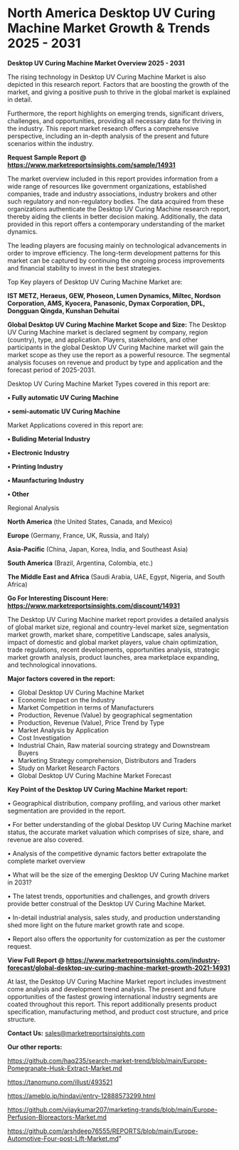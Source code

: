 # North America Desktop UV Curing Machine Market Growth & Trends 2025 - 2031

<Strong> Desktop UV Curing Machine Market Overview 2025 - 2031</strong>

The rising technology in Desktop UV Curing Machine Market is also depicted in this research report. Factors that are boosting the growth of the market, and giving a positive push to thrive in the global market is explained in detail.

Furthermore, the report highlights on emerging trends, significant drivers, challenges, and opportunities, providing all necessary data for thriving in the industry. This report market research offers a comprehensive perspective, including an in-depth analysis of the present and future scenarios within the industry.

<strong>Request Sample Report @ <a href=https://www.marketreportsinsights.com/sample/14931>https://www.marketreportsinsights.com/sample/14931</a></strong>

The market overview included in this report provides information from a wide range of resources like government organizations, established companies, trade and industry associations, industry brokers and other such regulatory and non-regulatory bodies. The data acquired from these organizations authenticate the Desktop UV Curing Machine research report, thereby aiding the clients in better decision making. Additionally, the data provided in this report offers a contemporary understanding of the market dynamics.

The leading players are focusing mainly on technological advancements in order to improve efficiency. The long-term development patterns for this market can be captured by continuing the ongoing process improvements and financial stability to invest in the best strategies.

Top Key players of Desktop UV Curing Machine Market are:

<strong>IST METZ, Heraeus, GEW, Phoseon, Lumen Dynamics, Miltec, Nordson Corporation, AMS, Kyocera, Panasonic, Dymax Corporation, DPL, Dongguan Qingda, Kunshan Dehuitai</strong>

<strong><b>Global Desktop UV Curing Machine Market Scope and Size:</b></strong>
The Desktop UV Curing Machine market is declared segment by company, region (country), type, and application. Players, stakeholders, and other participants in the global Desktop UV Curing Machine market will gain the market scope as they use the report as a powerful resource. The segmental analysis focuses on revenue and product by type and application and the forecast period of 2025-2031.

Desktop UV Curing Machine Market Types covered in this report are:

<strong>• Fully automatic UV Curing Machine

• semi-automatic UV Curing Machine</strong>

Market Applications covered in this report are:

<strong>• Buliding Meterial Industry

• Electronic Industry

• Printing Industry

• Maunfacturing Industry

• Other</strong> 

Regional Analysis

<strong>North America</strong> (the United States, Canada, and Mexico)

<strong>Europe</strong> (Germany, France, UK, Russia, and Italy)

<strong>Asia-Pacific</strong> (China, Japan, Korea, India, and Southeast Asia)

<strong>South America</strong> (Brazil, Argentina, Colombia, etc.)

<strong>The Middle East and Africa</strong> (Saudi Arabia, UAE, Egypt, Nigeria, and South Africa)

<strong>Go For Interesting Discount Here: <a href=https://www.marketreportsinsights.com/discount/14931>https://www.marketreportsinsights.com/discount/14931</a></strong>

The Desktop UV Curing Machine market report provides a detailed analysis of global market size, regional and country-level market size, segmentation market growth, market share, competitive Landscape, sales analysis, impact of domestic and global market players, value chain optimization, trade regulations, recent developments, opportunities analysis, strategic market growth analysis, product launches, area marketplace expanding, and technological innovations.

<strong><b>Major factors covered in the report:</b></strong>
<ul>
  <li>Global Desktop UV Curing Machine Market </li>
  <li>Economic Impact on the Industry</li>
  <li>Market Competition in terms of Manufacturers</li>
  <li>Production, Revenue (Value) by geographical segmentation</li>
  <li>Production, Revenue (Value), Price Trend by Type</li>
  <li>Market Analysis by Application</li>
  <li>Cost Investigation</li>
  <li>Industrial Chain, Raw material sourcing strategy and Downstream Buyers</li>
  <li>Marketing Strategy comprehension, Distributors and Traders</li>
  <li>Study on Market Research Factors</li>
  <li>Global Desktop UV Curing Machine Market Forecast</li>
</ul>

<strong><b>Key Point of the Desktop UV Curing Machine Market report:</b></strong>

• Geographical distribution, company profiling, and various other market segmentation are provided in the report.

• For better understanding of the global Desktop UV Curing Machine market status, the accurate market valuation which comprises of size, share, and revenue are also covered.

• Analysis of the competitive dynamic factors better extrapolate the complete market overview

• What will be the size of the emerging Desktop UV Curing Machine market in 2031?

• The latest trends, opportunities and challenges, and growth drivers provide better construal of the Desktop UV Curing Machine Market.

• In-detail industrial analysis, sales study, and production understanding shed more light on the future market growth rate and scope.

• Report also offers the opportunity for customization as per the customer request.

<strong><b>View Full Report @ <a href=https://www.marketreportsinsights.com/industry-forecast/global-desktop-uv-curing-machine-market-growth-2021-14931>https://www.marketreportsinsights.com/industry-forecast/global-desktop-uv-curing-machine-market-growth-2021-14931</a></b></strong>


At last, the Desktop UV Curing Machine Market report includes investment come analysis and development trend analysis. The present and future opportunities of the fastest growing international industry segments are coated throughout this report. This report additionally presents product specification, manufacturing method, and product cost structure, and price structure.

<strong>Contact Us:</strong>
sales@marketreportsinsights.com

<strong>Our other reports:</strong>

<a href=https://github.com/haq235/search-market-trend/blob/main/Europe-Pomegranate-Husk-Extract-Market.md>https://github.com/haq235/search-market-trend/blob/main/Europe-Pomegranate-Husk-Extract-Market.md</a>

<a href=https://tanomuno.com/illust/493521>https://tanomuno.com/illust/493521</a>

<a href=https://ameblo.jp/hindavi/entry-12888573299.html>https://ameblo.jp/hindavi/entry-12888573299.html</a>

<a href=https://github.com/vijaykumar207/marketing-trands/blob/main/Europe-Perfusion-Bioreactors-Market.md>https://github.com/vijaykumar207/marketing-trands/blob/main/Europe-Perfusion-Bioreactors-Market.md</a>

<a href=https://github.com/arshdeep76555/REPORTS/blob/main/Europe-Automotive-Four-post-Lift-Market.md>https://github.com/arshdeep76555/REPORTS/blob/main/Europe-Automotive-Four-post-Lift-Market.md</a>"
